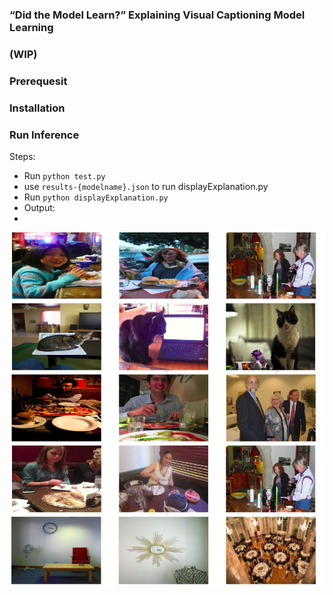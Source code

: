 ### “Did the Model Learn?” Explaining Visual Captioning Model Learning
### (WIP)

### Prerequesit

### Installation

### Run Inference
Steps:
- Run `python test.py`
- use `results-{modelname}.json` to run displayExplanation.py
- Run `python displayExplanation.py`
- Output:
- 
![alt text](https://github.com/Monikshah/caption-explanation-hmln/blob/main/output/display-output.png)

 


